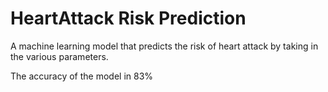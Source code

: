 # HeartAttack Risk Prediction

A machine learning model that predicts the risk of heart attack by taking in the various parameters.

The accuracy of the model in 83%
